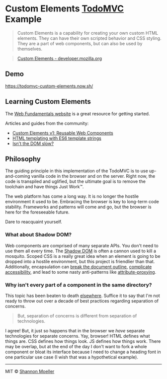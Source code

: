 # Custom Elements [TodoMVC](http://todomvc.com) Example

> Custom Elements is a capability for creating your own custom HTML elements. They can have their own scripted behavior and CSS styling. They are a part of web components, but can also be used by themselves.

> [Custom Elements - developer.mozilla.org](https://developer.mozilla.org/en-US/docs/Web/Web_Components/Custom_Elements)

## Demo

https://todomvc-custom-elements.now.sh/

## Learning Custom Elements

The [Web Fundamentals website](https://developers.google.com/web/fundamentals/) is a great resource for getting started.

Articles and guides from the community:

* [Custom Elements v1: Reusable Web Components](https://developers.google.com/web/fundamentals/getting-started/primers/customelements)
* [HTML templating with ES6 template strings](http://2ality.com/2015/01/template-strings-html.html)
* [Isn't the DOM slow?](https://github.com/patrick-steele-idem/morphdom#faq)

## Philosophy

The guiding principle in this implementation of the TodoMVC is to use up-and-coming vanilla code in the browser and on the server. Right now, the code is transpiled and uglified, but the ultimate goal is to remove the toolchain and have things Just Work™.

The web platform has come a long way. It is no longer the hostile environment it used to be. Embracing the browser is key to long-term code stability. Frameworks and patterns will come and go, but the browser is here for the foreseeable future.

Dare to reacquaint yourself.

### What about Shadow DOM?

Web components are comprised of many separate APIs. You don't need to use them all every time. The [Shadow DOM](https://developers.google.com/web/fundamentals/getting-started/primers/shadowdom) is often a cannon used to kill a mosquito. Scoped CSS is a really great idea when an element is going to be dropped into a hostile environment, but this project is friendlier than that. Additionally, encapsulation can [break the document outline](https://jakearchibald.com/2017/do-we-need-a-new-heading-element/), [complicate accessibility](https://www.youtube.com/watch?v=2UfabypzfGU), and lead to some nasty anti-patterns like [attribute-proxying](https://github.com/PolymerElements/paper-input/blob/d56ddcb/paper-input.html#L170-L203).

### Why isn't every part of a component in the same directory?

This topic has been beaten to death [elsewhere](https://www.google.com/search?q=react+separation+of+concerns). Suffice it to say that I'm not ready to throw out over a decade of best practices regarding separation of concerns.

> But, separation of concerns is different from separation of technologies.

I agree! But, it just so happens that in the browser we _have_ separate technologies for separate concerns. Yay, browser! HTML defines what things are. CSS defines how things look. JS defines how things work. There may be overlap, but at the end of the day I don't want to fork a whole component or bloat its interface because I need to change a heading font in one particular use case (I wish that was a hypothetical example).

----

MIT © [Shannon Moeller](http://shannonmoeller.com)

